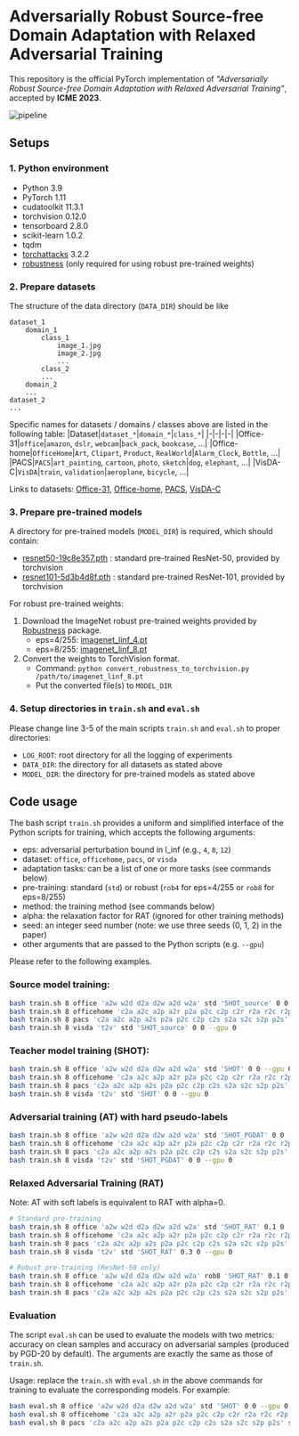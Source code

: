 # Adversarially Robust Source-free Domain Adaptation with Relaxed Adversarial Training

This repository is the official PyTorch implementation of _"Adversarially Robust Source-free Domain Adaptation with Relaxed Adversarial Training"_, accepted by **ICME 2023**.

![pipeline](https://github.com/Coxy7/RAT/assets/22617682/f4cc12f5-d915-4157-9452-bc305fc46d09)

## Setups

### 1. Python environment

- Python 3.9
- PyTorch 1.11
- cudatoolkit 11.3.1
- torchvision 0.12.0
- tensorboard 2.8.0
- scikit-learn 1.0.2
- tqdm
- [torchattacks](https://github.com/Harry24k/adversarial-attacks-pytorch) 3.2.2
- [robustness](https://github.com/MadryLab/robustness) (only required for using robust pre-trained weights)

### 2. Prepare datasets

The structure of the data directory (`DATA_DIR`) should be like
```
dataset_1
    domain_1
        class_1
            image_1.jpg
            image_2.jpg
            ...
        class_2
        ...
    domain_2
    ...
dataset_2
...
```

Specific names for datasets / domains / classes above are listed in the following table:
|Dataset|`dataset_*`|`domain_*`|`class_*`|
|-|-|-|-|
|Office-31|`office`|`amazon`, `dslr`, `webcam`|`back_pack`, `bookcase`, ...|
|Office-home|`OfficeHome`|`Art`, `Clipart`, `Product`, `RealWorld`|`Alarm_Clock`, `Bottle`, ...|
|PACS|`PACS`|`art_painting`, `cartoon`, `photo`, `sketch`|`dog`, `elephant`, ...|
|VisDA-C|`VisDA`|`train`, `validation`|`aeroplane`, `bicycle`, ...|

Links to datasets: [Office-31](https://www.cc.gatech.edu/~judy/domainadapt), [Office-home](https://www.hemanthdv.org/officeHomeDataset), [PACS](https://dali-dl.github.io/project_iccv2017), [VisDA-C](http://ai.bu.edu/visda-2017)

### 3. Prepare pre-trained models

A directory for pre-trained models (`MODEL_DIR`) is required, which should contain:
- [resnet50-19c8e357.pth](https://download.pytorch.org/models/resnet50-19c8e357.pth) : standard pre-trained ResNet-50, provided by torchvision
- [resnet101-5d3b4d8f.pth](https://download.pytorch.org/models/resnet101-5d3b4d8f.pth) : standard pre-trained ResNet-101, provided by torchvision

For robust pre-trained weights:
1. Download the ImageNet robust pre-trained weights provided by [Robustness](https://github.com/MadryLab/robustness) package.
    - eps=4/255: [imagenet_linf_4.pt](https://www.dropbox.com/s/axfuary2w1cnyrg/imagenet_linf_4.pt?dl=0)
    - eps=8/255: [imagenet_linf_8.pt](https://www.dropbox.com/s/yxn15a9zklz3s8q/imagenet_linf_8.pt?dl=0)
2. Convert the weights to TorchVision format.
    - Command: `python convert_robustness_to_torchvision.py /path/to/imagenet_linf_8.pt`
    - Put the converted file(s) to `MODEL_DIR`


### 4. Setup directories in `train.sh` and `eval.sh`

Please change line 3-5 of the main scripts `train.sh` and `eval.sh` to proper directories:
- `LOG_ROOT`: root directory for all the logging of experiments
- `DATA_DIR`: the directory for all datasets as stated above
- `MODEL_DIR`: the directory for pre-trained models as stated above

## Code usage

The bash script `train.sh` provides a uniform and simplified interface of the Python scripts for training, which accepts the following arguments:
- eps: adversarial perturbation bound in l_inf (e.g., `4`, `8`, `12`)
- dataset: `office`, `officehome`, `pacs`, or `visda`
- adaptation tasks: can be a list of one or more tasks (see commands below)
- pre-training: standard (`std`) or robust (`rob4` for eps=4/255 or `rob8` for eps=8/255)
- method: the training method (see commands below)
- alpha: the relaxation factor for RAT (ignored for other training methods)
- seed: an integer seed number (note: we use three seeds (0, 1, 2) in the paper)
- other arguments that are passed to the Python scripts (e.g. `--gpu`)

Please refer to the following examples.

### Source model training:
```bash
bash train.sh 8 office 'a2w w2d d2a d2w a2d w2a' std 'SHOT_source' 0 0 --gpu 0
bash train.sh 8 officehome 'c2a a2c a2p a2r p2a p2c c2p c2r r2a r2c r2p p2r' std 'SHOT_source' 0 0 --gpu 0
bash train.sh 8 pacs 'c2a a2c a2p a2s p2a p2c c2p c2s s2a s2c s2p p2s' std 'SHOT_source' 0 0 --gpu 0
bash train.sh 8 visda 't2v' std 'SHOT_source' 0 0 --gpu 0
```

### Teacher model training (SHOT):
```bash
bash train.sh 8 office 'a2w w2d d2a d2w a2d w2a' std 'SHOT' 0 0 --gpu 0
bash train.sh 8 officehome 'c2a a2c a2p a2r p2a p2c c2p c2r r2a r2c r2p p2r' std 'SHOT' 0 0 --gpu 0
bash train.sh 8 pacs 'c2a a2c a2p a2s p2a p2c c2p c2s s2a s2c s2p p2s' std 'SHOT' 0 0 --gpu 0
bash train.sh 8 visda 't2v' std 'SHOT' 0 0 --gpu 0
```

### Adversarial training (AT) with hard pseudo-labels
```bash
bash train.sh 8 office 'a2w w2d d2a d2w a2d w2a' std 'SHOT_PGDAT' 0 0 --gpu 0
bash train.sh 8 officehome 'c2a a2c a2p a2r p2a p2c c2p c2r r2a r2c r2p p2r' std 'SHOT_PGDAT' 0 0 --gpu 0
bash train.sh 8 pacs 'c2a a2c a2p a2s p2a p2c c2p c2s s2a s2c s2p p2s' std 'SHOT_PGDAT' 0 0 --gpu 0
bash train.sh 8 visda 't2v' std 'SHOT_PGDAT' 0 0 --gpu 0
```

### Relaxed Adversarial Training (RAT)

Note: AT with soft labels is equivalent to RAT with alpha=0.

```bash
# Standard pre-training
bash train.sh 8 office 'a2w w2d d2a d2w a2d w2a' std 'SHOT_RAT' 0.1 0 --gpu 0
bash train.sh 8 officehome 'c2a a2c a2p a2r p2a p2c c2p c2r r2a r2c r2p p2r' std 'SHOT_RAT' 0.2 0 --gpu 0
bash train.sh 8 pacs 'c2a a2c a2p a2s p2a p2c c2p c2s s2a s2c s2p p2s' std 'SHOT_RAT' 0.4 0 --gpu 0
bash train.sh 8 visda 't2v' std 'SHOT_RAT' 0.3 0 --gpu 0

# Robust pre-training (ResNet-50 only)
bash train.sh 8 office 'a2w w2d d2a d2w a2d w2a' rob8 'SHOT_RAT' 0.1 0 --gpu 0
bash train.sh 8 officehome 'c2a a2c a2p a2r p2a p2c c2p c2r r2a r2c r2p p2r' rob8 'SHOT_RAT' 0.2 0 --gpu 0
bash train.sh 8 pacs 'c2a a2c a2p a2s p2a p2c c2p c2s s2a s2c s2p p2s' rob8 'SHOT_RAT' 0.4 0 --gpu 0
```

### Evaluation

The script `eval.sh` can be used to evaluate the models with two metrics: accuracy on clean samples and accuracy on adversarial samples (produced by PGD-20 by default). The arguments are exactly the same as those of `train.sh`.

Usage: replace the `train.sh` with `eval.sh` in the above commands for training to evaluate the corresponding models. For example:
```bash
bash eval.sh 8 office 'a2w w2d d2a d2w a2d w2a' std 'SHOT' 0 0 --gpu 0
bash eval.sh 8 officehome 'c2a a2c a2p a2r p2a p2c c2p c2r r2a r2c r2p p2r' std 'SHOT_PGDAT' 0 0 --gpu 0
bash eval.sh 8 pacs 'c2a a2c a2p a2s p2a p2c c2p c2s s2a s2c s2p p2s' std 'SHOT_RAT' 0.4 0 --gpu 0
```
